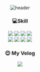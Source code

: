 <div align='center'/>

![header](https://capsule-render.vercel.app/api?type=waving&color=auto&height=300&section=header&text=0Zone&fontSize=90&animation=fadeIn&fontAlignY=38&descAlignY=51&descAlign=62)


### 💻Skill
<div>
            <img src="https://img.shields.io/badge/HTML5-E34F26?style=flat-square&logo=HTML5&logoColor=white"/>
            <img src="https://img.shields.io/badge/CSS3-1572B6?style=flat-square&logo=CSS3&logoColor=white"/>
            <img src="https://img.shields.io/badge/JavaScript-F7DF1E?style=flat-square&logo=JavaScript&logoColor=white"/>
            <img src="https://img.shields.io/badge/jQurey-yellow?style=flat-square&logo=JavaScript&logoColor=white"/></a>
</div>
<div>
             <img src="https://img.shields.io/badge/Java-007396?style=flat-square&logo=Java&logoColor=white"/>
             <img src="https://img.shields.io/badge/MySQL-00591?style=flat-square&logo=mysql&logoColor=white"/>
             <img src="https://img.shields.io/badge/Spring-success?style=flat-square&logo=Spring&logoColor=white"/></a>
             <img src="https://img.shields.io/badge/SpringBoot-success?style=flat-square&logo=Spring&logoColor=white"/></a>
</div>

  
### 😊 My Velog
            
<a href="https://zerozone.oopy.io/">
    <img 
        src="http://img.shields.io/badge/-Tech%20Blog-655ced?style=flat&logo=github&link=https://alpox.kr"
        style="height : auto; margin-left : 10px; margin-right : 10px;"/>
</a>


</div>
